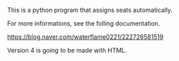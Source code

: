 This is a python program that assigns seats automatically.

For more informations, see the folling documentation.

https://blog.naver.com/waterflame0221/222726581519

Version 4 is going to be made with HTML.